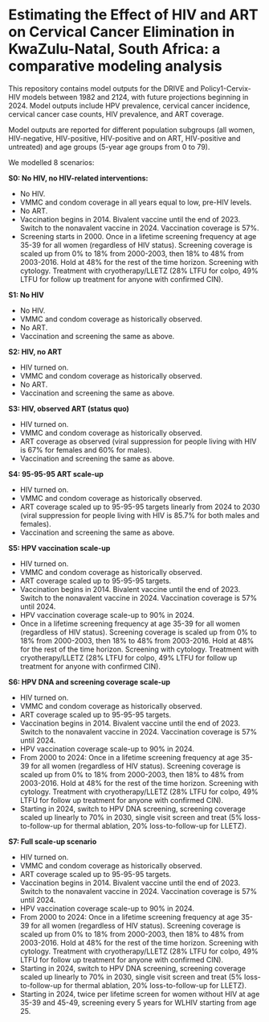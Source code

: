 # Estimating the Effect of HIV and ART on Cervical Cancer Elimination in KwaZulu-Natal, South Africa: a comparative modeling analysis

This repository contains model outputs for the DRIVE and Policy1-Cervix-HIV models between 1982 and 2124, with future projections beginning in 2024. Model outputs include HPV prevalence, cervical cancer incidence, cervical cancer case counts, HIV prevalence, and ART coverage. 

Model outputs are reported for different population subgroups (all women, HIV-negative, HIV-positive, HIV-positive and on ART, HIV-positive and untreated) and age groups (5-year age groups from 0 to 79). 

We modelled 8 scenarios: 

**S0: No HIV, no HIV-related interventions:**
- No HIV.
- VMMC and condom coverage in all years equal to low, pre-HIV levels.
- No ART.
- Vaccination begins in 2014. Bivalent vaccine until the end of 2023. Switch to the nonavalent vaccine in 2024. Vaccination coverage is 57%.
- Screening starts in 2000. Once in a lifetime screening frequency at age 35-39 for all women (regardless of HIV status). Screening coverage is scaled up from 0% to 18% from 2000-2003, then 18% to 48% from 2003-2016. Hold at 48% for the rest of the time horizon.  Screening with cytology. Treatment with cryotherapy/LLETZ (28% LTFU for colpo, 49% LTFU for follow up treatment for anyone with confirmed CIN).

**S1: No HIV**
- No HIV.
- VMMC and condom coverage as historically observed.
- No ART.
- Vaccination and screening the same as above.

**S2: HIV, no ART**
- HIV turned on.
- VMMC and condom coverage as historically observed.
- No ART.
- Vaccination and screening the same as above.

**S3: HIV, observed ART (status quo)**
- HIV turned on.
- VMMC and condom coverage as historically observed.
- ART coverage as observed (viral suppression for people living with HIV is 67% for females and 60% for males).
- Vaccination and screening the same as above.

**S4: 95-95-95 ART scale-up**
- HIV turned on.
- VMMC and condom coverage as historically observed.
- ART coverage scaled up to 95-95-95 targets linearly from 2024 to 2030 (viral suppression for people living with HIV is 85.7% for both males and females).
- Vaccination and screening the same as above.

**S5: HPV vaccination scale-up**
- HIV turned on.
- VMMC and condom coverage as historically observed.
- ART coverage scaled up to 95-95-95 targets.
- Vaccination begins in 2014. Bivalent vaccine until the end of 2023. Switch to the nonavalent vaccine in 2024. Vaccination coverage is 57% until 2024. 
- HPV vaccination coverage scale-up to 90% in 2024.
- Once in a lifetime screening frequency at age 35-39 for all women (regardless of HIV status). Screening coverage is scaled up from 0% to 18% from 2000-2003, then 18% to 48% from 2003-2016. Hold at 48% for the rest of the time horizon.  Screening with cytology. Treatment with cryotherapy/LLETZ (28% LTFU for colpo, 49% LTFU for follow up treatment for anyone with confirmed CIN).

**S6: HPV DNA and screening coverage scale-up**
- HIV turned on.
- VMMC and condom coverage as historically observed.
- ART coverage scaled up to 95-95-95 targets.
- Vaccination begins in 2014. Bivalent vaccine until the end of 2023. Switch to the nonavalent vaccine in 2024. Vaccination coverage is 57% until 2024.
- HPV vaccination coverage scale-up to 90% in 2024.
- From 2000 to 2024: Once in a lifetime screening frequency at age 35-39 for all women (regardless of HIV status). Screening coverage is scaled up from 0% to 18% from 2000-2003, then 18% to 48% from 2003-2016. Hold at 48% for the rest of the time horizon.  Screening with cytology. Treatment with cryotherapy/LLETZ (28% LTFU for colpo, 49% LTFU for follow up treatment for anyone with confirmed CIN).
- Starting in 2024, switch to HPV DNA screening, screening coverage scaled up linearly to 70% in 2030, single visit screen and treat (5% loss-to-follow-up for thermal ablation, 20% loss-to-follow-up for LLETZ).

**S7: Full scale-up scenario**
- HIV turned on.
- VMMC and condom coverage as historically observed.
- ART coverage scaled up to 95-95-95 targets.
- Vaccination begins in 2014. Bivalent vaccine until the end of 2023. Switch to the nonavalent vaccine in 2024. Vaccination coverage is 57% until 2024.
- HPV vaccination coverage scale-up to 90% in 2024.
- From 2000 to 2024: Once in a lifetime screening frequency at age 35-39 for all women (regardless of HIV status). Screening coverage is scaled up from 0% to 18% from 2000-2003, then 18% to 48% from 2003-2016. Hold at 48% for the rest of the time horizon.  Screening with cytology. Treatment with cryotherapy/LLETZ (28% LTFU for colpo, 49% LTFU for follow up treatment for anyone with confirmed CIN).
- Starting in 2024, switch to HPV DNA screening, screening coverage scaled up linearly to 70% in 2030, single visit screen and treat (5% loss-to-follow-up for thermal ablation, 20% loss-to-follow-up for LLETZ).
- Starting in 2024, twice per lifetime screen for women without HIV at age 35-39 and 45-49, screening every 5 years for WLHIV starting from age 25. 
